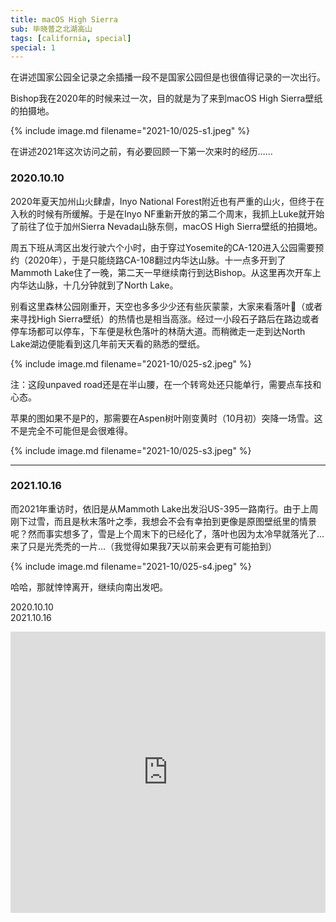 ```yaml
---
title: macOS High Sierra
sub: 毕晓普之北湖高山
tags: [california, special]
special: 1
---
```


在讲述国家公园全记录之余插播一段不是国家公园但是也很值得记录的一次出行。

Bishop我在2020年的时候来过一次，目的就是为了来到macOS High Sierra壁纸的拍摄地。

{% include image.md filename="2021-10/025-s1.jpeg" %}

在讲述2021年这次访问之前，有必要回顾一下第一次来时的经历……

### 2020.10.10

2020年夏天加州山火肆虐，Inyo National Forest附近也有严重的山火，但终于在入秋的时候有所缓解。于是在Inyo NF重新开放的第二个周末，我抓上Luke就开始了前往了位于加州Sierra Nevada山脉东侧，macOS High Sierra壁纸的拍摄地。

周五下班从湾区出发行驶六个小时，由于穿过Yosemite的CA-120进入公园需要预约（2020年），于是只能绕路CA-108翻过内华达山脉。十一点多开到了Mammoth Lake住了一晚，第二天一早继续南行到达Bishop。从这里再次开车上内华达山脉，十几分钟就到了North Lake。

别看这里森林公园刚重开，天空也多多少少还有些灰蒙蒙，大家来看落叶🍂（或者来寻找High Sierra壁纸）的热情也是相当高涨。经过一小段石子路后在路边或者停车场都可以停车，下车便是秋色落叶的林荫大道。而稍微走一走到达North Lake湖边便能看到这几年前天天看的熟悉的壁纸。

{% include image.md filename="2021-10/025-s2.jpeg" %}

注：这段unpaved road还是在半山腰，在一个转弯处还只能单行，需要点车技和心态。

苹果的图如果不是P的，那需要在Aspen树叶刚变黄时（10月初）突降一场雪。这不是完全不可能但是会很难得。

{% include image.md filename="2021-10/025-s3.jpeg" %}

---

### 2021.10.16

而2021年重访时，依旧是从Mammoth Lake出发沿US-395一路南行。由于上周刚下过雪，而且是秋末落叶之季，我想会不会有幸拍到更像是原图壁纸里的情景呢？然而事实想多了，雪是上个周末下的已经化了，落叶也因为太冷早就落光了…来了只是光秃秃的一片…（我觉得如果我7天以前来会更有可能拍到）

{% include image.md filename="2021-10/025-s4.jpeg" %}

哈哈，那就悻悻离开，继续向南出发吧。

2020.10.10<br>
2021.10.16

<iframe src="https://www.google.com/maps/embed?pb=!1m14!1m8!1m3!1d406617.52369355457!2d-118.6169231!3d37.2311102!3m2!1i1024!2i768!4f13.1!3m3!1m2!1s0x80be21327e4dd4e3%3A0xfb6e74f3a13f8595!2sNorth%20Lake!5e0!3m2!1sen!2sus!4v1652243322342!5m2!1sen!2sus" width="100%" height="450" style="border:0;" allowfullscreen="" loading="lazy" referrerpolicy="no-referrer-when-downgrade"></iframe>
